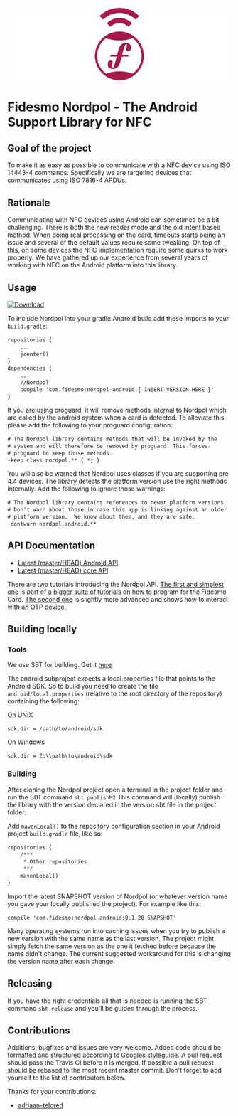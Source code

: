 ![Nordpol icon](/nordpol_super_secret_nfc_project.png?raw=true)
# Fidesmo Nordpol - The Android Support Library for NFC

## Goal of the project
To make it as easy as possible to communicate with a NFC device using ISO 14443-4 commands. Specifically we are targeting devices that communicates using ISO 7816-4 APDUs.

## Rationale
Communicating with NFC devices using Android can sometimes be a bit challenging. There is both the new reader mode and the old intent based method. When doing real processing on the card, timeouts starts being an issue and several of the default values require some tweaking. On top of this, on some devices the NFC implementation require some quirks to work properly. We have gathered up our experience from several years of working with NFC on the Android platform into this library.

## Usage

[![Download](https://api.bintray.com/packages/fidesmo/maven/nordpol-android/images/download.svg)](https://bintray.com/fidesmo/maven/nordpol-android/_latestVersion)

To include Nordpol into your gradle Android build add these imports to your ```build.gradle```:
```
repositories {
    ...
    jcenter()
}
dependencies {
    ...
    //Nordpol
    compile 'com.fidesmo:nordpol-android:{ INSERT VERSION HERE }'
}
```

If you are using proguard, it will remove methods internal to Nordpol
which are called by the android system when a card is detected. To
alleviate this please add the following to your proguard
configuration:
```
# The Nordpol library contains methods that will be invoked by the
# system and will therefore be removed by proguard. This forces
# proguard to keep those methods.
-keep class nordpol.** { *; }
```

You will also be warned that Nordpol uses classes if you are
supporting pre 4.4 devices. The library detects the platform version
use the right methods internally. Add the following to ignore those
warnings:
```
# The Nordpol library contains references to newer platform versions.
# Don't warn about those in case this app is linking against an older
# platform version.  We know about them, and they are safe.
-dontwarn nordpol.android.**
```

## API Documentation

- [Latest (master/HEAD) Android API](http://nordpol.fidesmo.com.s3-website-eu-west-1.amazonaws.com/master/android/index.html)
- [Latest (master/HEAD) core API](http://nordpol.fidesmo.com.s3-website-eu-west-1.amazonaws.com/master/core/index.html)

There are two tutorials introducing the Nordpol API.
[The first and simplest one](https://developer.fidesmo.com/tutorials/android)
is part of
[a bigger suite of tutorials](https://developer.fidesmo.com/tutorials/javacard)
on how to program for the Fidesmo
Card. [The second one](https://developer.fidesmo.com/tutorials/android-totp)
is slightly more advanced and shows how to interact with an
[OTP device](https://github.com/Yubico/ykneo-oath).

## Building locally

### Tools

We use SBT for building. Get it
[here](http://www.scala-sbt.org/download.html)

The android subproject expects a local.properties file that points to
the Android SDK. So to build you need to create the file
`android/local.properties` (relative to the root directory of the
repository) containing the following:

On UNIX
```
sdk.dir = /path/to/android/sdk
```

On Windows
```
sdk.dir = Z:\\path\to\android\sdk
```

### Building

After cloning the Nordpol project open a terminal in the project folder and
run the SBT command `sbt publishM2` This command will (locally) publish the
library with the version declared in the version.sbt file in the project folder.

Add `mavenLocal()` to the repository configuration section in your Android
project `build.gradle` file, like so:
```
repositories {
    /***
     * Other repositories
     **/
    mavenLocal()
}
```

Import the latest SNAPSHOT version of Nordpol (or whatever version name you gave
your locally published the project). For example like this:
```
compile 'com.fidesmo:nordpol-android:0.1.20-SNAPSHOT'
```

Many operating systems run into caching issues when you try to publish a new
version with the same name as the last version. The project might simply fetch
the same version as the one it fetched before because the name didn't change.
The current suggested workaround for this is changing the version name after
each change.

## Releasing

If you have the right credentials all that is needed is running the SBT
command `sbt release` and you'll be guided through the process.

## Contributions

Additions, bugfixes and issues are very welcome. Added code should be
formatted and structured according to [Googles
styleguide](http://google.github.io/styleguide/javaguide.html). A pull
request should pass the Travis CI before it is merged. If possible
a pull request should be rebased to the most recent master
commit. Don't forget to add yourself to the list of contributors below.

Thanks for your contributions:

- [adriaan-telcred](https://github.com/adriaan-telcred)
